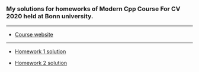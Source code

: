 ### My solutions for homeworks of Modern Cpp Course For CV 2020 held at Bonn university.
------
* [Course website](https://www.ipb.uni-bonn.de/teaching/cpp-2020/tutorials/)

--- 
* [Homework 1 solution](https://github.com/saeedarabi92/Modern-Cpp-Course-For-CV-2020/tree/main/homework_1#homework-1)

* [Homework 2 solution](https://github.com/saeedarabi92/Modern-Cpp-Course-For-CV-2020/tree/main/homework_2#homework-2)